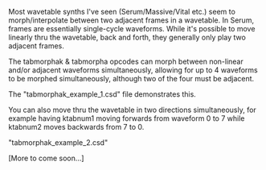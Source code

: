 Most wavetable synths I've seen (Serum/Massive/Vital etc.) seem to morph/interpolate between two adjacent frames in a wavetable. In Serum, frames are essentially single-cycle waveforms. While it's possible to move linearly thru the wavetable, back and forth, they generally only play two adjacent frames.

The tabmorphak & tabmorpha opcodes can morph between non-linear and/or adjacent waveforms simultaneously, allowing for up to 4 waveforms to be morphed simultaneously, although two of the four must be adjacent.

The "tabmorphak_example_1.csd" file demonstrates this.

You can also move thru the wavetable in two directions simultaneously, for example having ktabnum1 moving forwards from waveform 0 to 7 while ktabnum2 moves backwards from 7 to 0.

"tabmorphak_example_2.csd"

[More to come soon...]
